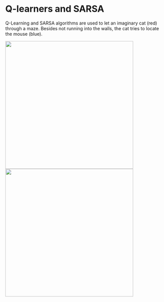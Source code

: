 # Q-learners and SARSA

Q-Learning and SARSA algorithms are used to let an imaginary cat (red) through a maze. Besides not running into the walls, the cat tries to locate the mouse (blue).

<img src="https://github.com/WardQ/Control-and-AI-Algorithms/blob/master/Q-Learning%20and%20SARSA/CatMouse.PNG" width="400"><img src="https://github.com/WardQ/Control-and-AI-Algorithms/blob/master/Q-Learning%20and%20SARSA/CatMouse2.PNG" width="400">
